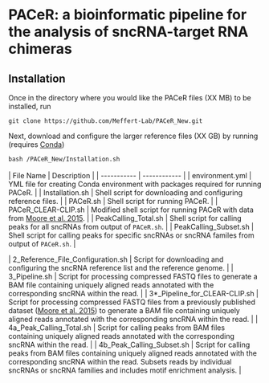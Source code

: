 # PACeR: a bioinformatic pipeline for the analysis of sncRNA-target RNA chimeras

## Installation

Once in the directory where you would like the PACeR files (XX MB) to be installed, run 

`git clone https://github.com/Meffert-Lab/PACeR_New.git`

Next, download and configure the larger reference files (XX GB) by running (requires [Conda](https://docs.conda.io/projects/conda/en/latest/user-guide/install/index.html))

`bash /PACeR_New/Installation.sh`
<br>
<br>
| File Name                     | Description |
| ----------- | ------------ |
| environment.yml   | YML file for creating Conda environment with packages required for running PACeR.        |
| Installation.sh      | Shell script for downloading and configuring reference files.        |
| PACeR.sh      | Shell script for running PACeR.        |
| PACeR_CLEAR-CLIP.sh      | Modified shell script for running PACeR with data from [Moore et al. 2015](https://www.nature.com/articles/ncomms9864).        |
| PeakCalling_Total.sh      | Shell script for calling peaks for all sncRNAs from output of `PACeR.sh`.        |
| PeakCalling_Subset.sh      | Shell script for calling peaks for specific sncRNAs or sncRNA familes from output of `PACeR.sh`.        |

| 2_Reference_File_Configuration.sh      | Script for downloading and configuring the sncRNA reference list and the reference genome.       |
| 3_Pipeline.sh   | Script for processing compressed FASTQ files to generate a BAM file containing uniquely aligned reads annotated with the corresponding sncRNA within the read.        |
| 3\*\_Pipeline_for_CLEAR-CLIP.sh   | Script for processing compressed FASTQ files from a previously published dataset ([Moore et al. 2015](https://www.nature.com/articles/ncomms9864)) to generate a BAM file containing uniquely aligned reads annotated with the corresponding sncRNA within the read.        |
| 4a_Peak_Calling_Total.sh   | Script for calling peaks from BAM files containing uniquely aligned reads annotated with the corresponding sncRNA within the read.        |
| 4b_Peak_Calling_Subset.sh   | Script for calling peaks from BAM files containing uniquely aligned reads annotated with the corresponding sncRNA within the read. Subsets reads by individual sncRNAs or sncRNA families and includes motif enrichment analysis.        |
